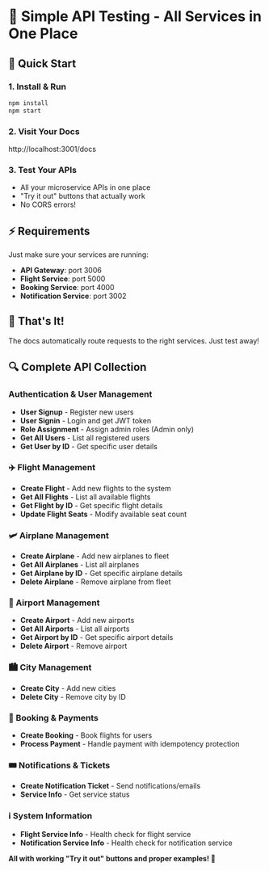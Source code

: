 # 🎯 Simple API Testing - All Services in One Place

## 🚀 Quick Start

### 1. Install & Run
```bash
npm install
npm start
```

### 2. Visit Your Docs
http://localhost:3001/docs

### 3. Test Your APIs
- All your microservice APIs in one place
- "Try it out" buttons that actually work
- No CORS errors!

## ⚡ Requirements

Just make sure your services are running:
- **API Gateway**: port 3006  
- **Flight Service**: port 5000
- **Booking Service**: port 4000
- **Notification Service**: port 3002

## 🎉 That's It!

The docs automatically route requests to the right services. Just test away!

## 🔍 Complete API Collection

###  Authentication & User Management
- **User Signup** - Register new users
- **User Signin** - Login and get JWT token  
- **Role Assignment** - Assign admin roles (Admin only)
- **Get All Users** - List all registered users
- **Get User by ID** - Get specific user details

### ✈️ Flight Management  
- **Create Flight** - Add new flights to the system
- **Get All Flights** - List all available flights
- **Get Flight by ID** - Get specific flight details
- **Update Flight Seats** - Modify available seat count

### 🛩️ Airplane Management
- **Create Airplane** - Add new airplanes to fleet
- **Get All Airplanes** - List all airplanes
- **Get Airplane by ID** - Get specific airplane details
- **Delete Airplane** - Remove airplane from fleet

### 🏢 Airport Management
- **Create Airport** - Add new airports
- **Get All Airports** - List all airports
- **Get Airport by ID** - Get specific airport details
- **Delete Airport** - Remove airport

### 🏙️ City Management
- **Create City** - Add new cities
- **Delete City** - Remove city by ID

### 🎫 Booking & Payments
- **Create Booking** - Book flights for users
- **Process Payment** - Handle payment with idempotency protection

### 🎟️ Notifications & Tickets
- **Create Notification Ticket** - Send notifications/emails
- **Service Info** - Get service status

### ℹ️ System Information
- **Flight Service Info** - Health check for flight service
- **Notification Service Info** - Health check for notification service

**All with working "Try it out" buttons and proper examples! 🚀**